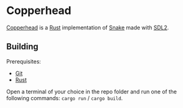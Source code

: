 # Copperhead

[Copperhead](https://en.wikipedia.org/wiki/Eastern_copperhead) is a [Rust](https://rust-lang.org) implementation of [Snake](https://en.wikipedia.org/wiki/Snake_(video_game_genre)) made with [SDL2](https://www.libsdl.org/).

## Building

Prerequisites:
 - [Git](https://git-scm.com/)
 - [Rust](https://rust-lang.org)

Open a terminal of your choice in the repo folder and run one of the following commands: `cargo run` / `cargo build`.
